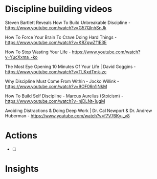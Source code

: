 # Discipline building videos

Steven Bartlett Reveals How To Build Unbreakable Discipline - https://www.youtube.com/watch?v=G57QInhSnJk

How To Force Your Brain To Crave Doing Hard Things - https://www.youtube.com/watch?v=K8ZgwZf1E3E

How To Stop Wasting Your Life - https://www.youtube.com/watch?v=YucXxma_-ko

The Most Eye Opening 10 Minutes Of Your Life | David Goggins - https://www.youtube.com/watch?v=TLKxdTmk-zc

Why Discipline Must Come From Within - Jocko Willink - https://www.youtube.com/watch?v=9OF06n1jNkM

How To Build Self Discipline - Marcus Aurelius (Stoicism) - https://www.youtube.com/watch?v=njDLNt-1ugM

Avoiding Distractions & Doing Deep Work | Dr. Cal Newport & Dr. Andrew Huberman - https://www.youtube.com/watch?v=f7V76Ky-_v8

# Actions

- [ ] 

# Insights


